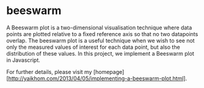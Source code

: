 beeswarm
========

A Beeswarm plot is a two-dimensional visualisation technique where data points are plotted relative to a fixed reference axis so that no two datapoints overlap. The beeswarm plot is a useful technique when we wish to see not only the measured values of interest for each data point, but also the distribution of these values. In this project, we implement a Beeswarm plot in Javascript. 

For further details, please visit my [homepage][http://yaikhom.com/2013/04/05/implementing-a-beeswarm-plot.html].
